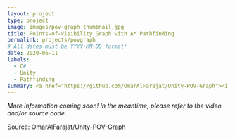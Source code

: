 ```yaml
---
layout: project
type: project
image: images/pov-graph_thumbnail.jpg
title: Points-of-Visibility Graph with A* Pathfinding
permalink: projects/povgraph
# All dates must be YYYY-MM-DD format!
date: 2020-06-11
labels:
  - C#
  - Unity
  - Pathfinding
summary: <a href="https://github.com/OmarAlFarajat/Unity-POV-Graph"><i class="large github icon"></i></a>A proof-of-concept navigation graph generator built as a tool in Unity.
---
```

*More information coming soon! In the meantime, please refer to the video and/or source code.*  

Source: <a href="https://github.com/OmarAlFarajat/Unity-POV-Graph"><i class="large github icon"></i>OmarAlFarajat/Unity-POV-Graph</a>